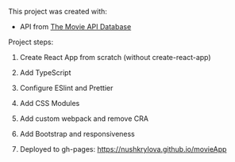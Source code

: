 This project was created with:

- API from [The Movie API Database](https://www.themoviedb.org/documentation/api)

Project steps:

1. Create React App from scratch (without create-react-app)

1. Add TypeScript

1. Configure ESlint and Prettier

1. Add CSS Modules

1. Add custom webpack and remove CRA

1. Add Bootstrap and responsiveness

1. Deployed to gh-pages: https://nushkrylova.github.io/movieApp
